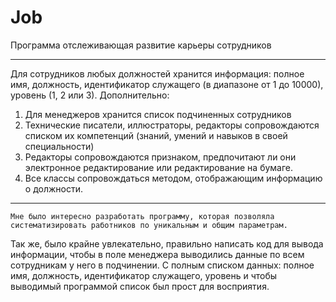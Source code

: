 # Job
Программа отслеживающая развитие карьеры сотрудников

***********
Для сотрудников любых должностей хранится информация: полное имя, должность, идентификатор служащего (в диапазоне от 1 до 10000), уровень (1, 2 или 3).
Дополнительно:
1. Для менеджеров хранится список подчиненных сотрудников
2. Технические писатели, иллюстраторы, редакторы сопровождаются списком их компетенций (знаний, умений и навыков в своей специальности)
3. Редакторы сопровождаются признаком, предпочитают ли они электронное редактирование или редактирование на бумаге.
4. Все классы сопровождаться методом, отображающим информацию о должности.
************

	Мне было интересно разработать программу, которая позволяла систематизировать работников по уникальным и общим параметрам.
Так же, было крайне увлекательно, правильно написать код для вывода информации, чтобы в поле менеджера выводились данные по всем сотрудникам у него
в подчинении. С полным списком данных: полное имя, должность, идентификатор служащего, уровень и чтобы выводимый программой список был прост 
для восприятия.  